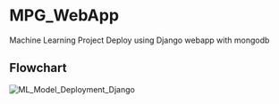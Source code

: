 # MPG_WebApp
Machine Learning Project Deploy using Django webapp with mongodb


## Flowchart
![ML_Model_Deployment_Django](https://user-images.githubusercontent.com/62986688/115986670-f65bf600-a5ce-11eb-883d-a9935842a665.png)

